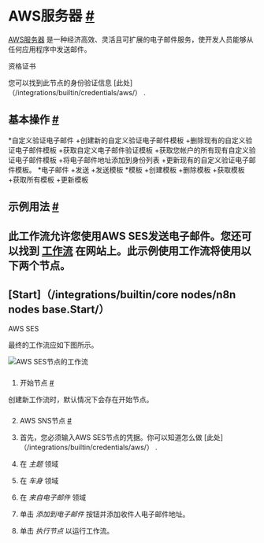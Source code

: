 


 AWS服务器
 [#](#aws-ses "永久链接")
=========================================



[AWS服务器](https://aws.amazon.com/ses/) 
 是一种经济高效、灵活且可扩展的电子邮件服务，使开发人员能够从任何应用程序中发送邮件。
 




 资格证书
 



 您可以找到此节点的身份验证信息
 [此处]（/integrations/builtin/credentials/aws/）
 .
 




 基本操作
 [#](#基本操作 "永久链接")
-----------------------------------------------------------


*自定义验证电子邮件
	+创建新的自定义验证电子邮件模板
	+删除现有的自定义验证电子邮件模板
	+获取自定义电子邮件验证模板
	+获取您帐户的所有现有自定义验证电子邮件模板
	+将电子邮件地址添加到身份列表
	+更新现有的自定义验证电子邮件模板。
*电子邮件
	+发送
	+发送模板
*模板
	+创建模板
	+删除模板
	+获取模板
	+获取所有模板
	+更新模板



 示例用法
 [#](#示例用法 "永久链接")
-----------------------------------------------------



 此工作流允许您使用AWS SES发送电子邮件。您还可以找到
 [工作流](https://n8n.io/workflows/507) 
 在网站上。此示例使用工作流将使用以下两个节点。
-
 [Start]（/integrations/builtin/core nodes/n8n nodes base.Start/）
 -
 AWS SES




 最终的工作流应如下图所示。
 



![AWS SES节点的工作流](https://d33wubrfki0l68.cloudfront.net/88c9416273bfa2b30e26474204740b7d9485b6c9/2d4f8/_images/integrations/builtin/app-nodes/awsses/workflow.png)



### 
 1. 开始节点
 [#](#1-start-node "永久链接")



 创建新工作流时，默认情况下会存在开始节点。
 


### 
 2. AWS SNS节点
 [#](#2-aws-sns-node "永久链接")


1. 首先，您必须输入AWS SES节点的凭据。你可以知道怎么做
 [此处]（/integrations/builtin/credentials/aws/）
 .
2. 在
 *主题*
 领域
3. 在
 *车身*
 领域
4. 在
 *来自电子邮件*
 领域
5. 单击
 *添加到电子邮件*
 按钮并添加收件人电子邮件地址。
6. 单击
 *执行节点*
 以运行工作流。




